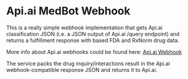 # Api.ai MedBot Webhook

This is a really simple webhook implementation that gets Api.ai classification JSON (i.e. a JSON output of Api.ai /query endpoint) and returns a fulfillment response with based FDA and RxNorm drug data.

More info about Api.ai webhooks could be found here:
[Api.ai Webhook](https://docs.api.ai/docs/webhook)

The service packs the drug inquiry/interactions result in the Api.ai webhook-compatible response JSON and returns it to Api.ai.

